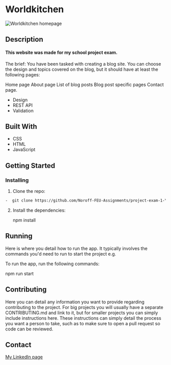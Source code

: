 # Worldkitchen

![Worldkitchen homepage](https://user-images.githubusercontent.com/100440331/207763492-23a868cf-b8db-4158-9f9d-3b9fa411fff2.jpg)


## Description

#### This website was made for my school project exam.

The brief: You have been tasked with creating a blog site. You can choose the design and topics covered on the blog, but it should have at least the following pages:

Home page
About page
List of blog posts
Blog post specific pages
Contact page.

- Design
- REST API
- Validation

## Built With

- CSS 
- HTML 
- JavaScript

## Getting Started
### Installing

1. Clone the repo:
```bash
-  git clone https://github.com/Noroff-FEU-Assignments/project-exam-1-Youngjooham.git
```
2. Install the dependencies:

   npm install 

## Running

Here is where you detail how to run the app. It typically involves the commands you'd need to run to start the project e.g.

To run the app, run the following commands:

npm run start

## Contributing

Here you can detail any information you want to provide regarding contributing to the project. For big projects you will usually have a separate CONTRIBUTING.md and link to it, but for smaller projects you can simply include instructions here. These instructions can simply detail the process you want a person to take, such as to make sure to open a pull request so code can be reviewed.

## Contact

[My LinkedIn page](https://www.linkedin.com/in/youngjoo-ham-23b23395/?originalSubdomain=no)
